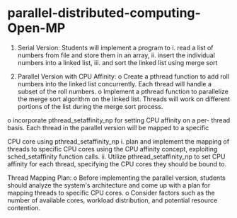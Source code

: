 # parallel-distributed-computing-Open-MP

1. Serial Version: Students will implement a program to
i. read a list of numbers from file and store them in an array,
ii. insert the individual numbers into a linked list,
iii. and sort the linked list using merge sort

2. Parallel Version with CPU Affinity:
o Create a pthread function to add roll numbers into the linked list concurrently.
Each thread will handle a subset of the roll numbers.
o Implement a pthread function to parallelize the merge sort algorithm on the
linked list. Threads will work on different portions of the list during the merge
sort process.

o incorporate pthread_setaffinity_np for setting CPU affinity on a per-
thread basis. Each thread in the parallel version will be mapped to a specific

CPU core using pthread_setaffinity_np
i. plan and implement the mapping of threads to specific CPU cores
using the CPU affinity concept, exploiting sched_setaffinity
function calls.
ii. Utilize pthread_setaffinity_np to set CPU affinity for each thread,
specifying the CPU cores they should be bound to.

Thread Mapping Plan:
o Before implementing the parallel version, students should analyze the system's
architecture and come up with a plan for mapping threads to specific CPU cores.
o Consider factors such as the number of available cores, workload distribution,
and potential resource contention.
